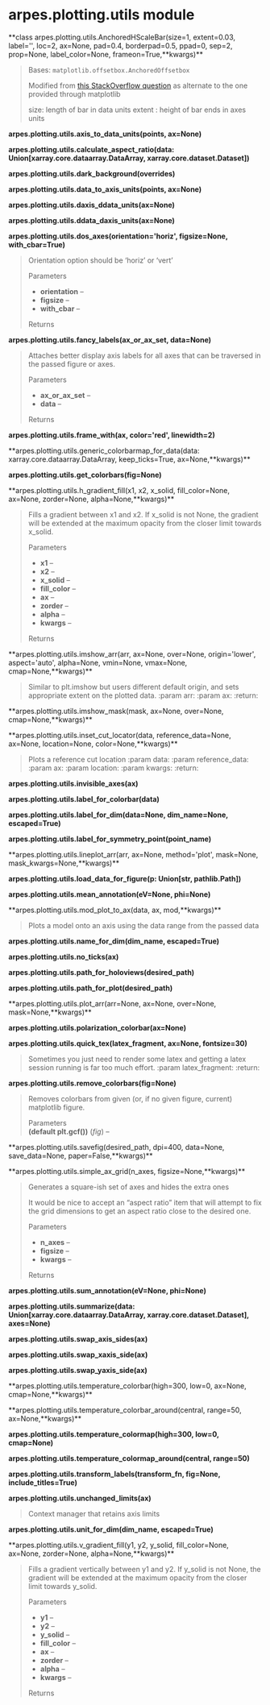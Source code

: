 arpes.plotting.utils module
===========================

**class arpes.plotting.utils.AnchoredHScaleBar(size=1, extent=0.03,
label='', loc=2, ax=None, pad=0.4, borderpad=0.5, ppad=0, sep=2,
prop=None, label\_color=None, frameon=True,**kwargs)\*\*

> Bases: `matplotlib.offsetbox.AnchoredOffsetbox`
>
> Modified from [this StackOverflow
> question](https://stackoverflow.com/questions/43258638/) as alternate
> to the one provided through matplotlib
>
> size: length of bar in data units extent : height of bar ends in axes
> units

**arpes.plotting.utils.axis\_to\_data\_units(points, ax=None)**

**arpes.plotting.utils.calculate\_aspect\_ratio(data:
Union\[xarray.core.dataarray.DataArray, xarray.core.dataset.Dataset\])**

**arpes.plotting.utils.dark\_background(overrides)**

**arpes.plotting.utils.data\_to\_axis\_units(points, ax=None)**

**arpes.plotting.utils.daxis\_ddata\_units(ax=None)**

**arpes.plotting.utils.ddata\_daxis\_units(ax=None)**

**arpes.plotting.utils.dos\_axes(orientation='horiz', figsize=None,
with\_cbar=True)**

> Orientation option should be ‘horiz’ or ‘vert’
>
> Parameters  
> -   **orientation** –
> -   **figsize** –
> -   **with\_cbar** –
>
> Returns  

**arpes.plotting.utils.fancy\_labels(ax\_or\_ax\_set, data=None)**

> Attaches better display axis labels for all axes that can be traversed
> in the passed figure or axes.
>
> Parameters  
> -   **ax\_or\_ax\_set** –
> -   **data** –
>
> Returns  

**arpes.plotting.utils.frame\_with(ax, color='red', linewidth=2)**

**arpes.plotting.utils.generic\_colorbarmap\_for\_data(data:
xarray.core.dataarray.DataArray, keep\_ticks=True, ax=None,**kwargs)\*\*

**arpes.plotting.utils.get\_colorbars(fig=None)**

**arpes.plotting.utils.h\_gradient\_fill(x1, x2, x\_solid,
fill\_color=None, ax=None, zorder=None, alpha=None,**kwargs)\*\*

> Fills a gradient between x1 and x2. If x\_solid is not None, the
> gradient will be extended at the maximum opacity from the closer limit
> towards x\_solid.
>
> Parameters  
> -   **x1** –
> -   **x2** –
> -   **x\_solid** –
> -   **fill\_color** –
> -   **ax** –
> -   **zorder** –
> -   **alpha** –
> -   **kwargs** –
>
> Returns  

**arpes.plotting.utils.imshow\_arr(arr, ax=None, over=None,
origin='lower', aspect='auto', alpha=None, vmin=None, vmax=None,
cmap=None,**kwargs)\*\*

> Similar to plt.imshow but users different default origin, and sets
> appropriate extent on the plotted data. :param arr: :param ax:
> :return:

**arpes.plotting.utils.imshow\_mask(mask, ax=None, over=None,
cmap=None,**kwargs)\*\*

**arpes.plotting.utils.inset\_cut\_locator(data, reference\_data=None,
ax=None, location=None, color=None,**kwargs)\*\*

> Plots a reference cut location :param data: :param reference\_data:
> :param ax: :param location: :param kwargs: :return:

**arpes.plotting.utils.invisible\_axes(ax)**

**arpes.plotting.utils.label\_for\_colorbar(data)**

**arpes.plotting.utils.label\_for\_dim(data=None, dim\_name=None,
escaped=True)**

**arpes.plotting.utils.label\_for\_symmetry\_point(point\_name)**

**arpes.plotting.utils.lineplot\_arr(arr, ax=None, method='plot',
mask=None, mask\_kwargs=None,**kwargs)\*\*

**arpes.plotting.utils.load\_data\_for\_figure(p: Union\[str,
pathlib.Path\])**

**arpes.plotting.utils.mean\_annotation(eV=None, phi=None)**

**arpes.plotting.utils.mod\_plot\_to\_ax(data, ax, mod,**kwargs)\*\*

> Plots a model onto an axis using the data range from the passed data

**arpes.plotting.utils.name\_for\_dim(dim\_name, escaped=True)**

**arpes.plotting.utils.no\_ticks(ax)**

**arpes.plotting.utils.path\_for\_holoviews(desired\_path)**

**arpes.plotting.utils.path\_for\_plot(desired\_path)**

**arpes.plotting.utils.plot\_arr(arr=None, ax=None, over=None,
mask=None,**kwargs)\*\*

**arpes.plotting.utils.polarization\_colorbar(ax=None)**

**arpes.plotting.utils.quick\_tex(latex\_fragment, ax=None,
fontsize=30)**

> Sometimes you just need to render some latex and getting a latex
> session running is far too much effort. :param latex\_fragment:
> :return:

**arpes.plotting.utils.remove\_colorbars(fig=None)**

> Removes colorbars from given (or, if no given figure, current)
> matplotlib figure.
>
> Parameters  
> **(default plt.gcf())** (*fig*) –

**arpes.plotting.utils.savefig(desired\_path, dpi=400, data=None,
save\_data=None, paper=False,**kwargs)\*\*

**arpes.plotting.utils.simple\_ax\_grid(n\_axes,
figsize=None,**kwargs)\*\*

> Generates a square-ish set of axes and hides the extra ones
>
> It would be nice to accept an “aspect ratio” item that will attempt to
> fix the grid dimensions to get an aspect ratio close to the desired
> one.
>
> Parameters  
> -   **n\_axes** –
> -   **figsize** –
> -   **kwargs** –
>
> Returns  

**arpes.plotting.utils.sum\_annotation(eV=None, phi=None)**

**arpes.plotting.utils.summarize(data:
Union\[xarray.core.dataarray.DataArray, xarray.core.dataset.Dataset\],
axes=None)**

**arpes.plotting.utils.swap\_axis\_sides(ax)**

**arpes.plotting.utils.swap\_xaxis\_side(ax)**

**arpes.plotting.utils.swap\_yaxis\_side(ax)**

**arpes.plotting.utils.temperature\_colorbar(high=300, low=0, ax=None,
cmap=None,**kwargs)\*\*

**arpes.plotting.utils.temperature\_colorbar\_around(central, range=50,
ax=None,**kwargs)\*\*

**arpes.plotting.utils.temperature\_colormap(high=300, low=0,
cmap=None)**

**arpes.plotting.utils.temperature\_colormap\_around(central,
range=50)**

**arpes.plotting.utils.transform\_labels(transform\_fn, fig=None,
include\_titles=True)**

**arpes.plotting.utils.unchanged\_limits(ax)**

> Context manager that retains axis limits

**arpes.plotting.utils.unit\_for\_dim(dim\_name, escaped=True)**

**arpes.plotting.utils.v\_gradient\_fill(y1, y2, y\_solid,
fill\_color=None, ax=None, zorder=None, alpha=None,**kwargs)\*\*

> Fills a gradient vertically between y1 and y2. If y\_solid is not
> None, the gradient will be extended at the maximum opacity from the
> closer limit towards y\_solid.
>
> Parameters  
> -   **y1** –
> -   **y2** –
> -   **y\_solid** –
> -   **fill\_color** –
> -   **ax** –
> -   **zorder** –
> -   **alpha** –
> -   **kwargs** –
>
> Returns  
